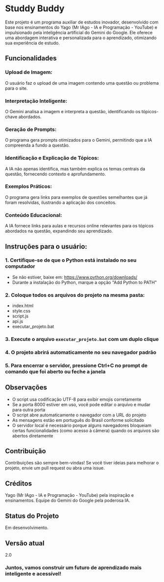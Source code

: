 # Studdy Buddy


Este projeto é um programa auxiliar de estudos inovador, desenvolvido com base nos ensinamentos do Yago (Mr IAgo - IA e Programação - YouTube) e impulsionado pela inteligência artificial do Gemini do Google. Ele oferece uma abordagem interativa e personalizada para o aprendizado, otimizando sua experiência de estudo.

## Funcionalidades
### Upload de Imagem: 
O usuário faz o upload de uma imagem contendo uma questão ou problema para o site.

### Interpretação Inteligente: 
O Gemini analisa a imagem e interpreta a questão, identificando os tópicos-chave abordados.

### Geração de Prompts: 
O programa gera prompts otimizados para o Gemini, permitindo que a IA compreenda a fundo a questão.

### Identificação e Explicação de Tópicos: 
A IA não apenas identifica, mas também explica os temas centrais da questão, fornecendo contexto e aprofundamento.

### Exemplos Práticos: 
O programa gera links para exemplos de questões semelhantes que já foram resolvidas, ilustrando a aplicação dos conceitos.

### Conteúdo Educacional: 
A IA fornece links para aulas e recursos online relevantes para os tópicos abordados na questão, expandindo seu aprendizado.

## Instruções para o usuário:

### 1. Certifique-se de que o Python está instalado no seu computador
   - Se não estiver, baixe em: https://www.python.org/downloads/
   - Durante a instalação do Python, marque a opção "Add Python to PATH"

### 2. Coloque todos os arquivos do projeto na mesma pasta:
   - index.html
   - style.css
   - script.js
   - api.js
   - executar_projeto.bat

### 3. Execute o arquivo `executar_projeto.bat` com um duplo clique

### 4. O projeto abrirá automaticamente no seu navegador padrão

### 5. Para encerrar o servidor, pressione Ctrl+C no prompt de comando que foi aberto ou feche a janela

## Observações
- O script usa codificação UTF-8 para exibir emojis corretamente
- Se a porta 8000 estiver em uso, você pode editar o arquivo e mudar para outra porta
- O script abre automaticamente o navegador com a URL do projeto
- As mensagens estão em português do Brasil conforme solicitado
- O servidor local é necessário porque alguns navegadores bloqueiam certas funcionalidades (como acesso à câmera) quando os arquivos são abertos diretamente

## Contribuição
Contribuições são sempre bem-vindas! Se você tiver ideias para melhorar o projeto, envie um pull request ou abra uma issue.

## Créditos
Yago (Mr IAgo - IA e Programação - YouTube) pela inspiração e ensinamentos.
Equipe do Gemini do Google pela poderosa IA.

## Status do Projeto
Em desenvolvimento.

## Versão atual
2.0

### Juntos, vamos construir um futuro de aprendizado mais inteligente e acessível!
